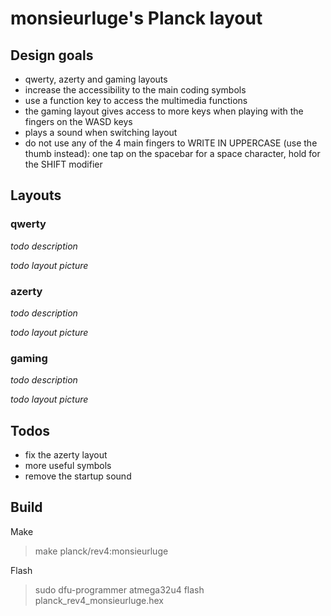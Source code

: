 # monsieurluge's Planck layout

## Design goals

- qwerty, azerty and gaming layouts
- increase the accessibility to the main coding symbols
- use a function key to access the multimedia functions
- the gaming layout gives access to more keys when playing with the fingers on the WASD keys
- plays a sound when switching layout
- do not use any of the 4 main fingers to WRITE IN UPPERCASE (use the thumb instead): one tap on the spacebar for a space character, hold for the SHIFT modifier

## Layouts

### qwerty

_todo description_

_todo layout picture_

### azerty

_todo description_

_todo layout picture_

### gaming

_todo description_

_todo layout picture_

## Todos

- fix the azerty layout
- more useful symbols
- remove the startup sound

## Build

Make

> make planck/rev4:monsieurluge

Flash

> sudo dfu-programmer atmega32u4 flash planck_rev4_monsieurluge.hex
